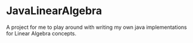 # JavaLinearAlgebra
A project for me to play around with writing my own java implementations for Linear Algebra concepts.
